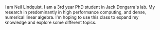 I am Neil Lindquist.
I am a 3rd year PhD student in Jack Dongarra's lab.
My research in predominantly in high performance computing, and dense, numerical linear algebra.
I'm hoping to use this class to expand my knowledge and explore some different topics.

